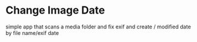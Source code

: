 # Change Image Date

simple app that scans a media folder and fix exif and create / modified date by file name/exif date

